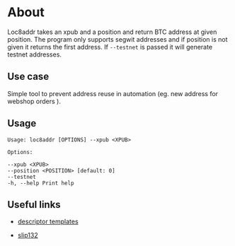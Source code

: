 
# About
Loc8addr takes an xpub and a position and return BTC address at given position. The program only supports segwit addresses and if position is not given it returns the first address. If `--testnet` is passed it will generate testnet addresses.
## Use case
Simple tool to prevent address reuse in automation (eg. new address for webshop orders ).

## Usage
```
Usage: loc8addr [OPTIONS] --xpub <XPUB>

Options:

--xpub <XPUB>
--position <POSITION> [default: 0]
--testnet
-h, --help Print help
```
## Useful links

* [descriptor templates](https://docs.rs/bdk/latest/bdk/descriptor/template/index.html)

* [slip132](https://docs.rs/slip132/0.10.0/slip132/trait.FromSlip132.html)
